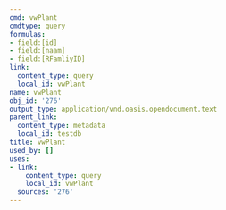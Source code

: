 ```yaml
---
cmd: vwPlant
cmdtype: query
formulas:
- field:[id]
- field:[naam]
- field:[RFamliyID]
link:
  content_type: query
  local_id: vwPlant
name: vwPlant
obj_id: '276'
output_type: application/vnd.oasis.opendocument.text
parent_link:
  content_type: metadata
  local_id: testdb
title: vwPlant
used_by: []
uses:
- link:
    content_type: query
    local_id: vwPlant
  sources: '276'
---
```

